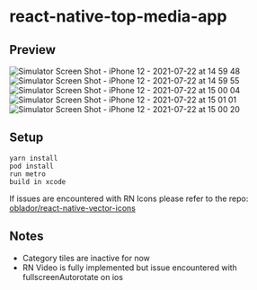 # react-native-top-media-app

## Preview 

![Simulator Screen Shot - iPhone 12 - 2021-07-22 at 14 59 48](https://user-images.githubusercontent.com/40175952/126643117-266b003b-1dc4-4ae0-ba6b-5ade42f65f02.png)
![Simulator Screen Shot - iPhone 12 - 2021-07-22 at 14 59 55](https://user-images.githubusercontent.com/40175952/126643135-40ffc18f-b21c-47ad-9cf1-bafd58ef2459.png)
![Simulator Screen Shot - iPhone 12 - 2021-07-22 at 15 00 04](https://user-images.githubusercontent.com/40175952/126643141-903b2610-bc58-4a20-95e7-aef280ac5262.png)
![Simulator Screen Shot - iPhone 12 - 2021-07-22 at 15 01 01](https://user-images.githubusercontent.com/40175952/126643145-8737251d-f99d-4ec3-9b0e-e3ec5378e7ae.png)
![Simulator Screen Shot - iPhone 12 - 2021-07-22 at 15 00 20](https://user-images.githubusercontent.com/40175952/126643149-ac2295fb-27a3-47c6-989a-c16492431792.png)


## Setup
``` 
yarn install 
pod install
run metro
build in xcode
```
If issues are encountered with RN Icons please refer to the repo:
[oblador/react-native-vector-icons](https://github.com/oblador/react-native-vector-icons)

## Notes

- Category tiles are inactive for now
- RN Video is fully implemented but issue encountered with fullscreenAutorotate on ios
